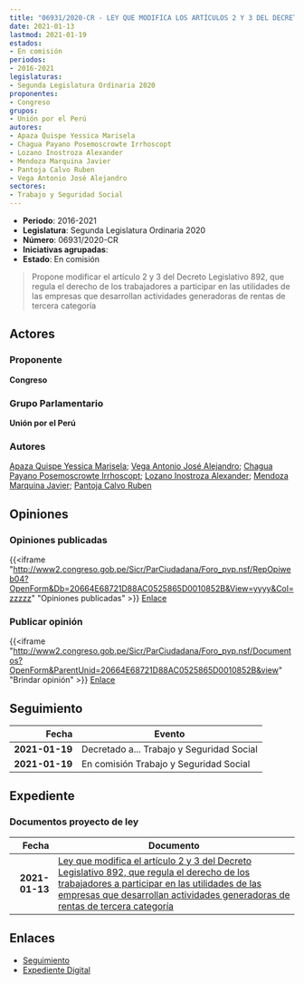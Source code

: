 ```yaml
---
title: "06931/2020-CR - LEY QUE MODIFICA LOS ARTÍCULOS 2 Y 3 DEL DECRETO LEGISLATIVO 892, QUE REGULA EL DERECHO DE LOS TRABAJADORES A PARTICIPAR EN LAS UTILIDADES DE LAS EMPRESAS QUE DESARROLLAN ACTIVIDADES GENERADORAS DE RENTA DE TERCERA CATEGORÍA"
date: 2021-01-13
lastmod: 2021-01-19
estados:
- En comisión
periodos:
- 2016-2021
legislaturas:
- Segunda Legislatura Ordinaria 2020
proponentes:
- Congreso
grupos:
- Unión por el Perú
autores:
- Apaza Quispe Yessica Marisela
- Chagua Payano Posemoscrowte Irrhoscopt
- Lozano Inostroza Alexander
- Mendoza Marquina Javier
- Pantoja Calvo Ruben
- Vega Antonio José Alejandro
sectores:
- Trabajo y Seguridad Social
---
```

- **Periodo**: 2016-2021
- **Legislatura**: Segunda Legislatura Ordinaria 2020
- **Número**: 06931/2020-CR
- **Iniciativas agrupadas**: 
- **Estado**: En comisión

> Propone modificar el artículo 2 y 3 del Decreto Legislativo 892, que regula el derecho de los trabajadores a participar en las utilidades de las empresas que desarrollan actividades generadoras de rentas de tercera categoría


## Actores

### Proponente

**Congreso**

### Grupo Parlamentario

**Unión por el Perú**

### Autores

[Apaza Quispe Yessica Marisela](mailto:mailto:yapaza@congreso.gob.pe); [Vega Antonio José Alejandro](mailto:mailto:jvegaa@congreso.gob.pe); [Chagua Payano Posemoscrowte Irrhoscopt](mailto:mailto:pchagua@congreso.gob.pe); [Lozano Inostroza Alexander](mailto:mailto:alozano@congreso.gob.pe); [Mendoza Marquina Javier](mailto:mailto:jmendoza@congreso.gob.pe); [Pantoja Calvo Ruben](mailto:mailto:rpantoja@congreso.gob.pe)

## Opiniones

### Opiniones publicadas

{{<iframe "http://www2.congreso.gob.pe/Sicr/ParCiudadana/Foro_pvp.nsf/RepOpiweb04?OpenForm&Db=20664E68721D88AC0525865D0010852B&View=yyyy&Col=zzzzz" "Opiniones publicadas" >}}
[Enlace](http://www2.congreso.gob.pe/Sicr/ParCiudadana/Foro_pvp.nsf/RepOpiweb04?OpenForm&Db=20664E68721D88AC0525865D0010852B&View=yyyy&Col=zzzzz)

### Publicar opinión

{{<iframe "http://www2.congreso.gob.pe/Sicr/ParCiudadana/Foro_pvp.nsf/Documentos?OpenForm&ParentUnid=20664E68721D88AC0525865D0010852B&view" "Brindar opinión" >}}
[Enlace](http://www2.congreso.gob.pe/Sicr/ParCiudadana/Foro_pvp.nsf/Documentos?OpenForm&ParentUnid=20664E68721D88AC0525865D0010852B&view)


## Seguimiento

| Fecha | Evento |
|------:|--------|
| **2021-01-19** | Decretado a... Trabajo y Seguridad Social |
| **2021-01-19** | En comisión Trabajo y Seguridad Social |

## Expediente

### Documentos proyecto de ley

| Fecha | Documento |
|------:|-----------|
| **2021-01-13** | [Ley que modifica el artículo 2 y 3 del Decreto Legislativo 892, que regula el derecho de los trabajadores a participar en las utilidades de las empresas que desarrollan actividades generadoras de rentas de tercera categoría](https://leyes.congreso.gob.pe/Documentos/2016_2021/Proyectos_de_Ley_y_de_Resoluciones_Legislativas/PL06931-20200113.pdf) |

## Enlaces

- [Seguimiento](http://www2.congreso.gob.pe/Sicr/TraDocEstProc/CLProLey2016.nsf/f7fff46988ca05b1052578e100829cc7/fdffc61deddd60450525865d0056994c?OpenDocument)
- [Expediente Digital](http://www2.congreso.gob.pe/Sicr/TraDocEstProc/Expvirt_2011.nsf/visbusqptramdoc1621/06931?opendocument)

